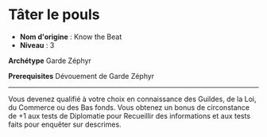 # Tâter le pouls

 * **Nom d'origine** : Know the Beat
 * **Niveau** : 3


<p><strong>Archétype</strong> Garde Zéphyr</p>
<p><strong>Prerequisites</strong> Dévouement de Garde Zéphyr</p>
<hr>
<p>Vous devenez qualifié à votre choix en connaissance des Guildes, de la Loi, du Commerce ou des Bas fonds. Vous obtenez un bonus de circonstance de +1 aux tests de Diplomatie pour Recueillir des informations et aux tests faits pour enquêter sur descrimes.</p>